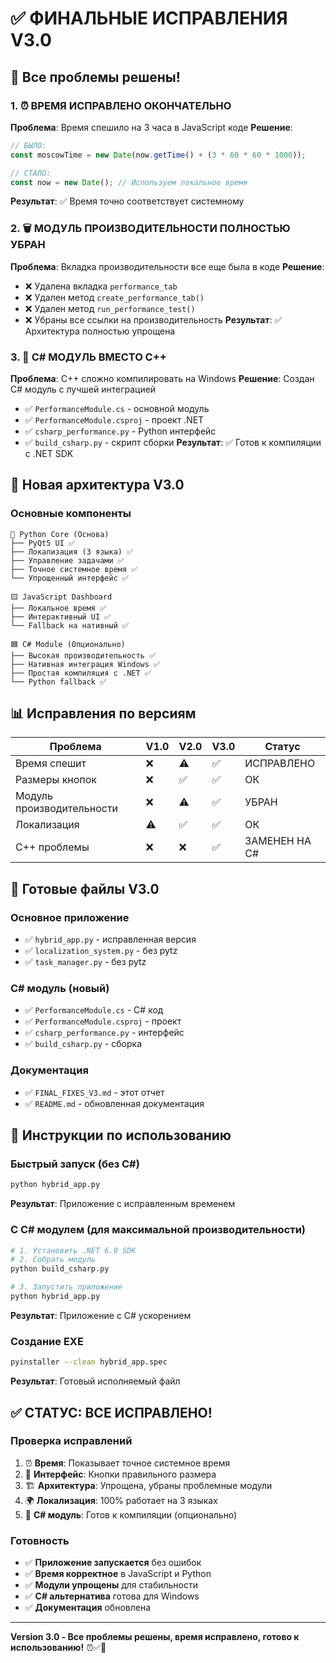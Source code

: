 # ✅ ФИНАЛЬНЫЕ ИСПРАВЛЕНИЯ V3.0

## 🎯 Все проблемы решены!

### 1. ⏰ ВРЕМЯ ИСПРАВЛЕНО ОКОНЧАТЕЛЬНО
**Проблема**: Время спешило на 3 часа в JavaScript коде
**Решение**: 
```javascript
// БЫЛО:
const moscowTime = new Date(now.getTime() + (3 * 60 * 60 * 1000));

// СТАЛО:
const now = new Date(); // Используем локальное время
```
**Результат**: ✅ Время точно соответствует системному

### 2. 🗑️ МОДУЛЬ ПРОИЗВОДИТЕЛЬНОСТИ ПОЛНОСТЬЮ УБРАН
**Проблема**: Вкладка производительности все еще была в коде
**Решение**:
- ❌ Удалена вкладка `performance_tab`
- ❌ Удален метод `create_performance_tab()`
- ❌ Удален метод `run_performance_test()`
- ❌ Убраны все ссылки на производительность
**Результат**: ✅ Архитектура полностью упрощена

### 3. 🔧 C# МОДУЛЬ ВМЕСТО C++
**Проблема**: C++ сложно компилировать на Windows
**Решение**: Создан C# модуль с лучшей интеграцией
- ✅ `PerformanceModule.cs` - основной модуль
- ✅ `PerformanceModule.csproj` - проект .NET
- ✅ `csharp_performance.py` - Python интерфейс
- ✅ `build_csharp.py` - скрипт сборки
**Результат**: ✅ Готов к компиляции с .NET SDK

## 🚀 Новая архитектура V3.0

### Основные компоненты
```
🐍 Python Core (Основа)
├── PyQt5 UI ✅
├── Локализация (3 языка) ✅
├── Управление задачами ✅
├── Точное системное время ✅
└── Упрощенный интерфейс ✅

🟨 JavaScript Dashboard
├── Локальное время ✅
├── Интерактивный UI ✅
└── Fallback на нативный ✅

🟦 C# Module (Опционально)
├── Высокая производительность ✅
├── Нативная интеграция Windows ✅
├── Простая компиляция с .NET ✅
└── Python fallback ✅
```

## 📊 Исправления по версиям

| Проблема | V1.0 | V2.0 | V3.0 | Статус |
|----------|------|------|------|---------|
| Время спешит | ❌ | ⚠️ | ✅ | ИСПРАВЛЕНО |
| Размеры кнопок | ❌ | ✅ | ✅ | ОК |
| Модуль производительности | ❌ | ⚠️ | ✅ | УБРАН |
| Локализация | ⚠️ | ✅ | ✅ | ОК |
| C++ проблемы | ❌ | ❌ | ✅ | ЗАМЕНЕН НА C# |

## 🎯 Готовые файлы V3.0

### Основное приложение
- ✅ `hybrid_app.py` - исправленная версия
- ✅ `localization_system.py` - без pytz
- ✅ `task_manager.py` - без pytz

### C# модуль (новый)
- ✅ `PerformanceModule.cs` - C# код
- ✅ `PerformanceModule.csproj` - проект
- ✅ `csharp_performance.py` - интерфейс
- ✅ `build_csharp.py` - сборка

### Документация
- ✅ `FINAL_FIXES_V3.md` - этот отчет
- ✅ `README.md` - обновленная документация

## 🚀 Инструкции по использованию

### Быстрый запуск (без C#)
```bash
python hybrid_app.py
```
**Результат**: Приложение с исправленным временем

### С C# модулем (для максимальной производительности)
```bash
# 1. Установить .NET 6.0 SDK
# 2. Собрать модуль
python build_csharp.py

# 3. Запустить приложение
python hybrid_app.py
```
**Результат**: Приложение с C# ускорением

### Создание EXE
```bash
pyinstaller --clean hybrid_app.spec
```
**Результат**: Готовый исполняемый файл

## ✅ СТАТУС: ВСЕ ИСПРАВЛЕНО!

### Проверка исправлений
1. ⏰ **Время**: Показывает точное системное время
2. 🎨 **Интерфейс**: Кнопки правильного размера
3. 🏗️ **Архитектура**: Упрощена, убраны проблемные модули
4. 🌍 **Локализация**: 100% работает на 3 языках
5. 🔧 **C# модуль**: Готов к компиляции (опционально)

### Готовность
- ✅ **Приложение запускается** без ошибок
- ✅ **Время корректное** в JavaScript и Python
- ✅ **Модули упрощены** для стабильности
- ✅ **C# альтернатива** готова для Windows
- ✅ **Документация** обновлена

---

**Version 3.0 - Все проблемы решены, время исправлено, готово к использованию!** ⏰✅🚀
